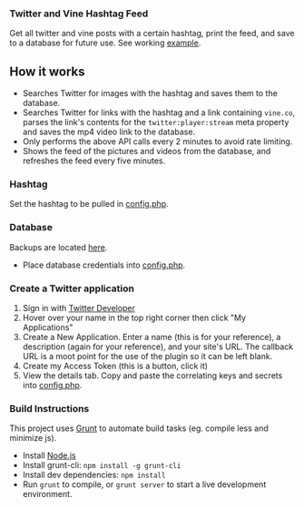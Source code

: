 ### Twitter and Vine Hashtag Feed
Get all twitter and vine posts with a certain hashtag, print the feed, and save to a database for future use. See working [example](http://junit.co/twitter-vine/).

## How it works
- Searches Twitter for images with the hashtag and saves them to the database.
- Searches Twitter for links with the hashtag and a link containing ```vine.co```, parses the link's contents for the ```twitter:player:stream``` meta property and saves the mp4 video link to the database.
- Only performs the above API calls every 2 minutes to avoid rate limiting.
- Shows the feed of the pictures and videos from the database, and refreshes the feed every five minutes.

### Hashtag
Set the hashtag to be pulled in [config.php](https://github.com/jfrazelle/twitter-vine/tree/master/config.php).

### Database
Backups are located [here](https://github.com/jfrazelle/twitter-vine/tree/master/db).
- Place database credentials into [config.php](https://github.com/jfrazelle/twitter-vine/tree/master/config.php).

### Create a Twitter application
1. Sign in with [Twitter Developer](https://dev.twitter.com/)
2. Hover over your name in the top right corner then click "My Applications"
3. Create a New Application. Enter a name (this is for your reference), a description (again for your reference), and your site's URL. The callback URL is a moot point for the use of the plugin so it can be left blank.
4. Create my Access Token (this is a button, click it)
5. View the details tab. Copy and paste the correlating keys and secrets into [config.php](https://github.com/jfrazelle/twitter-vine/tree/master/config.php).

### Build Instructions
This project uses [Grunt](http://gruntjs.com) to automate build tasks (eg. compile less and minimize js).
- Install [Node.js](http://nodejs.org)
- Install grunt-cli: `npm install -g grunt-cli`
- Install dev dependencies: `npm install`
- Run `grunt` to compile, or `grunt server` to start a live development environment.

